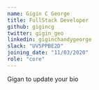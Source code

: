 ```yaml
---
name: Gigin C George
title: FullStack Developer
github: gigincg
twitter: gigin_geo
linkedin: giginchandygeorge
slack: "UV5PPBE2D"
joining_date: "11/03/2020"
role: "core"
---
```


Gigan to update your bio
